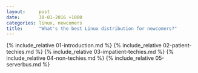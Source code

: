 ```yaml
---
layout:     post
date:       30-01-2016 +1000
categories: linux, newcomers
title:      "What's the best Linux distribution for newcomers?"
---
```


{% include_relative 01-introduction.md %}
{% include_relative 02-patient-techies.md %}
{% include_relative 03-impatient-techies.md %}
{% include_relative 04-non-techies.md %}
{% include_relative 05-serverbus.md %}

